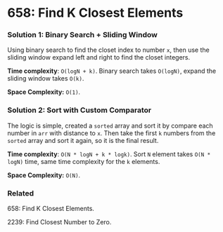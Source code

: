 # 658: Find K Closest Elements

### Solution 1: Binary Search + Sliding Window
Using binary search to find the closet index to number `x`, then use the sliding window expand left and right to find the closet integers.

**Time complexity**: `O(logN + k)`. Binary search takes `O(logN)`, expand the sliding window takes `O(k)`.

**Space Complexity:** `O(1)`.

### Solution 2: Sort with Custom Comparator
The logic is simple, created a `sorted` array and sort it by compare each number in `arr` with distance to `x`. 
Then take the first `k` numbers from the `sorted` array and sort it again, so it is the final result.

**Time complexity**: `O(N * logN + k * logk)`. Sort `N` element takes `O(N * logN)` time, same time complexity for the `k` elements.

**Space Complexity:** `O(N)`.

### Related
658: Find K Closest Elements.

2239: Find Closest Number to Zero.
